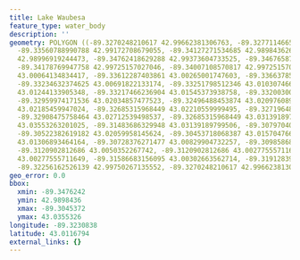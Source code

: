 ```yaml
---
title: Lake Waubesa
feature_type: water_body
description: ''
geometry: POLYGON ((-89.3270248210617 42.99662381306763, -89.32771146656965 42.99197821045037,
  -89.33560788990788 42.99172708679055, -89.34127271534685 42.98984362663874, -89.34367597462332
  42.98996919244473, -89.34762418629288 42.99373604733525, -89.34676587940862 42.99599604945232,
  -89.34178769947758 42.99725157027046, -89.34007108570817 42.99725157027046, -89.34007108570817
  43.00064134834417, -89.33612287403861 43.00265001747603, -89.33663785816934 43.00578843152329,
  -89.33234632374625 43.00691822133174, -89.33251798512346 43.01030746608058, -89.33354795338492
  43.01244133905348, -89.33217466236904 43.01545373938758, -89.33200300099273 43.01846599195715,
  -89.32959974171536 43.02034857477523, -89.32496488453874 43.02097608955405, -89.32496488453874
  43.02185459947024, -89.32685315968449 43.02210559999495, -89.32719648243891 43.02549400663656,
  -89.32908475758464 43.02712539498537, -89.32685315968449 43.03139189799506, -89.32204664113065
  43.03553263201025, -89.31483686329948 43.03139189799506, -89.30797040822272 43.02574499228118,
  -89.30522382619182 43.02059958145624, -89.30453718068387 43.01570476607925, -89.30797040822272
  43.01306893464164, -89.30728376271477 43.00829904732257, -89.30985868336843 43.00629056289227,
  -89.3120902812686 43.0050352267742, -89.3120902812686 43.00277555711649, -89.31346357228448
  43.00277555711649, -89.31586683156095 43.00302663562714, -89.31912839772257 42.99900925631904,
  -89.32256162526139 42.99750267135552, -89.3270248210617 42.99662381306763))
geo_error: 0.0
bbox:
  xmin: -89.3476242
  ymin: 42.9898436
  xmax: -89.3045372
  ymax: 43.0355326
longitude: -89.3230838
latitude: 43.0116794
external_links: {}
---
```

